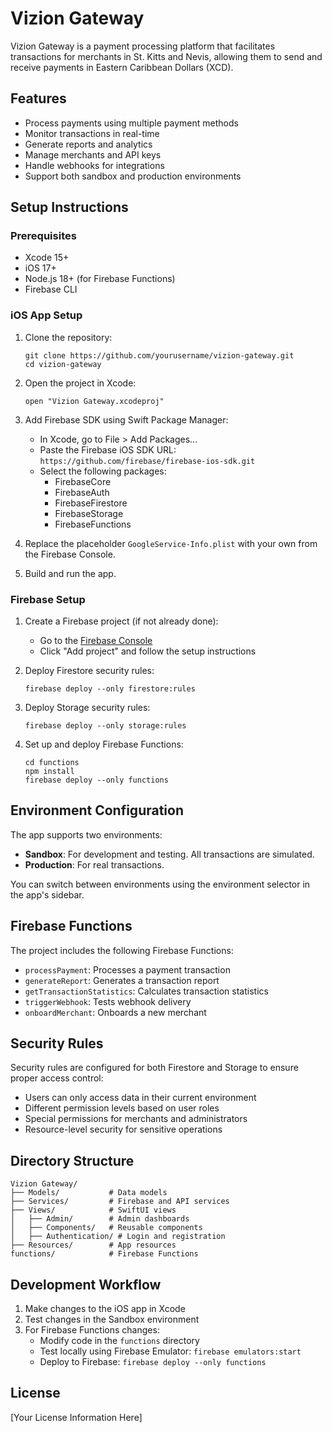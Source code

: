# Vizion Gateway

Vizion Gateway is a payment processing platform that facilitates transactions for merchants in St. Kitts and Nevis, allowing them to send and receive payments in Eastern Caribbean Dollars (XCD).

## Features

- Process payments using multiple payment methods
- Monitor transactions in real-time
- Generate reports and analytics
- Manage merchants and API keys
- Handle webhooks for integrations
- Support both sandbox and production environments

## Setup Instructions

### Prerequisites

- Xcode 15+
- iOS 17+
- Node.js 18+ (for Firebase Functions)
- Firebase CLI

### iOS App Setup

1. Clone the repository:
   ```
   git clone https://github.com/yourusername/vizion-gateway.git
   cd vizion-gateway
   ```

2. Open the project in Xcode:
   ```
   open "Vizion Gateway.xcodeproj"
   ```

3. Add Firebase SDK using Swift Package Manager:
   - In Xcode, go to File > Add Packages...
   - Paste the Firebase iOS SDK URL: `https://github.com/firebase/firebase-ios-sdk.git`
   - Select the following packages:
     - FirebaseCore
     - FirebaseAuth
     - FirebaseFirestore
     - FirebaseStorage
     - FirebaseFunctions

4. Replace the placeholder `GoogleService-Info.plist` with your own from the Firebase Console.

5. Build and run the app.

### Firebase Setup

1. Create a Firebase project (if not already done):
   - Go to the [Firebase Console](https://console.firebase.google.com/)
   - Click "Add project" and follow the setup instructions

2. Deploy Firestore security rules:
   ```
   firebase deploy --only firestore:rules
   ```

3. Deploy Storage security rules:
   ```
   firebase deploy --only storage:rules
   ```

4. Set up and deploy Firebase Functions:
   ```
   cd functions
   npm install
   firebase deploy --only functions
   ```

## Environment Configuration

The app supports two environments:

- **Sandbox**: For development and testing. All transactions are simulated.
- **Production**: For real transactions.

You can switch between environments using the environment selector in the app's sidebar.

## Firebase Functions

The project includes the following Firebase Functions:

- `processPayment`: Processes a payment transaction
- `generateReport`: Generates a transaction report
- `getTransactionStatistics`: Calculates transaction statistics
- `triggerWebhook`: Tests webhook delivery
- `onboardMerchant`: Onboards a new merchant

## Security Rules

Security rules are configured for both Firestore and Storage to ensure proper access control:

- Users can only access data in their current environment
- Different permission levels based on user roles
- Special permissions for merchants and administrators
- Resource-level security for sensitive operations

## Directory Structure

```
Vizion Gateway/
├── Models/           # Data models
├── Services/         # Firebase and API services
├── Views/            # SwiftUI views
│   ├── Admin/        # Admin dashboards
│   ├── Components/   # Reusable components
│   ├── Authentication/ # Login and registration
├── Resources/        # App resources
functions/            # Firebase Functions
```

## Development Workflow

1. Make changes to the iOS app in Xcode
2. Test changes in the Sandbox environment
3. For Firebase Functions changes:
   - Modify code in the `functions` directory
   - Test locally using Firebase Emulator: `firebase emulators:start`
   - Deploy to Firebase: `firebase deploy --only functions`

## License

[Your License Information Here] 